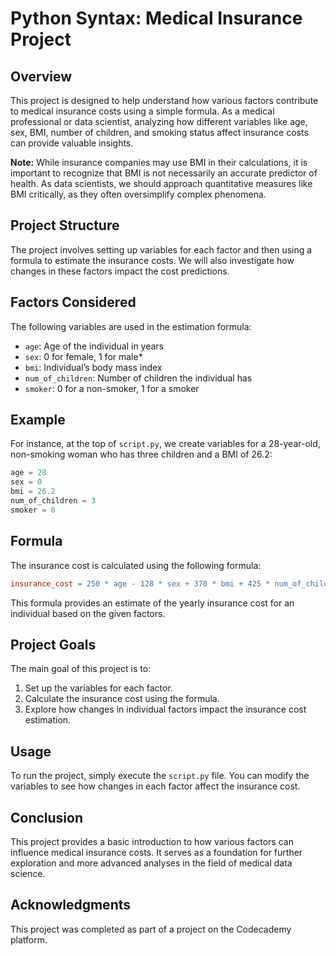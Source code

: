 # Python Syntax: Medical Insurance Project

## Overview

This project is designed to help understand how various factors contribute to medical insurance costs using a simple formula. As a medical professional or data scientist, analyzing how different variables like age, sex, BMI, number of children, and smoking status affect insurance costs can provide valuable insights.

**Note:** While insurance companies may use BMI in their calculations, it is important to recognize that BMI is not necessarily an accurate predictor of health. As data scientists, we should approach quantitative measures like BMI critically, as they often oversimplify complex phenomena.

## Project Structure

The project involves setting up variables for each factor and then using a formula to estimate the insurance costs. We will also investigate how changes in these factors impact the cost predictions.

## Factors Considered

The following variables are used in the estimation formula:

- `age`: Age of the individual in years
- `sex`: 0 for female, 1 for male*
- `bmi`: Individual’s body mass index
- `num_of_children`: Number of children the individual has
- `smoker`: 0 for a non-smoker, 1 for a smoker

## Example

For instance, at the top of `script.py`, we create variables for a 28-year-old, non-smoking woman who has three children and a BMI of 26.2:

```python
age = 28
sex = 0
bmi = 26.2
num_of_children = 3
smoker = 0
```

## Formula

The insurance cost is calculated using the following formula:

```makefile
insurance_cost = 250 * age - 128 * sex + 370 * bmi + 425 * num_of_children + 24000 * smoker - 12500
```

This formula provides an estimate of the yearly insurance cost for an individual based on the given factors.

## Project Goals

The main goal of this project is to:

1. Set up the variables for each factor.
2. Calculate the insurance cost using the formula.
3. Explore how changes in individual factors impact the insurance cost estimation.

## Usage

To run the project, simply execute the `script.py` file. You can modify the variables to see how changes in each factor affect the insurance cost.

## Conclusion

This project provides a basic introduction to how various factors can influence medical insurance costs. It serves as a foundation for further exploration and more advanced analyses in the field of medical data science.

## Acknowledgments

This project was completed as part of a project on the Codecademy platform.
